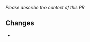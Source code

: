 <!-- 👋 Hey! Thanks for submitting a PR. Please follow the template below so we can better understand what this PR changes! -->

<!-- UNCOMMENT BELOW if related to an issue -->
<!-- Closes #[issue] -->

_Please describe the context of this PR_

## Changes

- 
